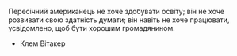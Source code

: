 Пересічний американець не хоче здобувати освіту; він не хоче розвивати свою здатність думати; він навіть не хоче працювати, усвідомлено, щоб бути хорошим громадянином.  
 - Клем Вітакер